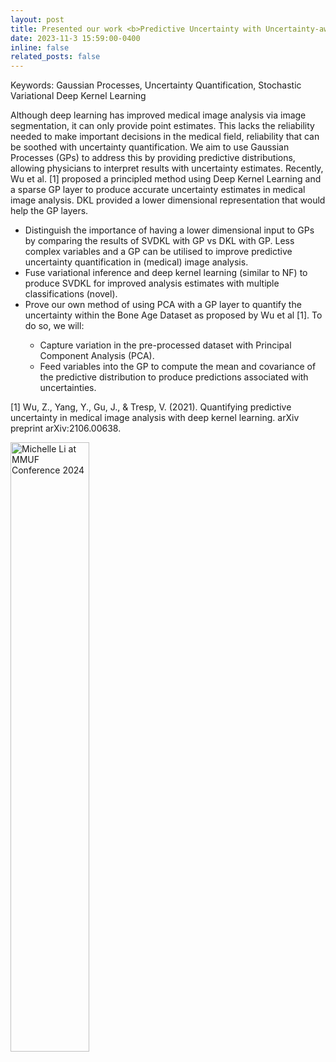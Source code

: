 ```yaml
---
layout: post
title: Presented our work <b>Predictive Uncertainty with Uncertainty-awareness and Lower Dimensional Representations</b> at Mellon Mays Undergraduate Fellowship Western Regional Conference.
date: 2023-11-3 15:59:00-0400
inline: false
related_posts: false
---
```


Keywords: Gaussian Processes, Uncertainty Quantification, Stochastic Variational Deep Kernel Learning

Although deep learning has improved medical image analysis via image segmentation, it can only provide point estimates. This lacks the reliability needed to make important decisions in the medical field, reliability that can be soothed with uncertainty quantification. We aim to use Gaussian Processes (GPs) to address this by providing predictive distributions, allowing physicians to interpret results with uncertainty estimates. Recently, Wu et al. [1] proposed a principled method using Deep Kernel Learning and a sparse GP layer to produce accurate uncertainty estimates in medical image analysis. DKL provided a lower dimensional representation that would help the GP layers.

<ul>
    <li>Distinguish the importance of having a lower dimensional input to GPs by comparing the results of SVDKL with GP vs DKL with GP. Less complex variables and a GP can be utilised to improve predictive uncertainty quantification in (medical) image analysis.</li>
    <li>Fuse variational inference and deep kernel learning (similar to NF) to produce SVDKL for improved analysis estimates with multiple classifications (novel).</li>
    <li>Prove our own method of using PCA with a GP layer to quantify the uncertainty within the Bone Age Dataset as proposed by Wu et al [1]. To do so, we will:</li>
    <ul>
        <li>Capture variation in the pre-processed dataset with Principal Component Analysis (PCA). </li>
        <li>Feed variables into the GP to compute the mean and covariance of the predictive distribution to produce predictions associated with uncertainties.</li>
    </ul>
</ul>

[1] Wu, Z., Yang, Y., Gu, J., &  Tresp, V. (2021). Quantifying predictive uncertainty in medical image analysis with deep kernel learning. arXiv preprint arXiv:2106.00638.

<img src="/assets/img/mmuf2024.jpeg" alt="Michelle Li at MMUF Conference 2024" width="50%" height="auto">